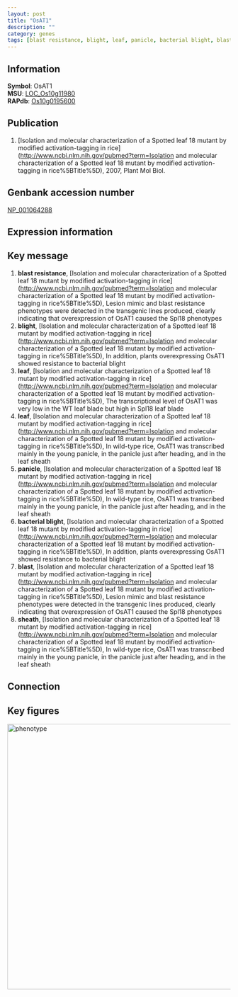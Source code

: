 ```yaml
---
layout: post
title: "OsAT1"
description: ""
category: genes
tags: [blast resistance, blight, leaf, panicle, bacterial blight, blast, sheath, Gene]
---
```


## Information
__Symbol__: OsAT1  
__MSU__: [LOC_Os10g11980](http://rice.plantbiology.msu.edu/cgi-bin/ORF_infopage.cgi?orf=LOC_Os10g11980)  
__RAPdb__: [Os10g0195600](http://rapdb.dna.affrc.go.jp/viewer/gbrowse_details/irgsp1?name=Os10g0195600)  

## Publication
1. [Isolation and molecular characterization of a Spotted leaf 18 mutant by modified activation-tagging in rice](http://www.ncbi.nlm.nih.gov/pubmed?term=Isolation and molecular characterization of a Spotted leaf 18 mutant by modified activation-tagging in rice%5BTitle%5D), 2007, Plant Mol Biol.

## Genbank accession number
[NP_001064288](http://www.ncbi.nlm.nih.gov/nuccore/NP_001064288)  

## Expression information

## Key message
1. __blast resistance__, [Isolation and molecular characterization of a Spotted leaf 18 mutant by modified activation-tagging in rice](http://www.ncbi.nlm.nih.gov/pubmed?term=Isolation and molecular characterization of a Spotted leaf 18 mutant by modified activation-tagging in rice%5BTitle%5D),  Lesion mimic and blast resistance phenotypes were detected in the transgenic lines produced, clearly indicating that overexpression of OsAT1 caused the Spl18 phenotypes
2. __blight__, [Isolation and molecular characterization of a Spotted leaf 18 mutant by modified activation-tagging in rice](http://www.ncbi.nlm.nih.gov/pubmed?term=Isolation and molecular characterization of a Spotted leaf 18 mutant by modified activation-tagging in rice%5BTitle%5D),  In addition, plants overexpressing OsAT1 showed resistance to bacterial blight
3. __leaf__, [Isolation and molecular characterization of a Spotted leaf 18 mutant by modified activation-tagging in rice](http://www.ncbi.nlm.nih.gov/pubmed?term=Isolation and molecular characterization of a Spotted leaf 18 mutant by modified activation-tagging in rice%5BTitle%5D),  The transcriptional level of OsAT1 was very low in the WT leaf blade but high in Spl18 leaf blade
4. __leaf__, [Isolation and molecular characterization of a Spotted leaf 18 mutant by modified activation-tagging in rice](http://www.ncbi.nlm.nih.gov/pubmed?term=Isolation and molecular characterization of a Spotted leaf 18 mutant by modified activation-tagging in rice%5BTitle%5D),  In wild-type rice, OsAT1 was transcribed mainly in the young panicle, in the panicle just after heading, and in the leaf sheath
5. __panicle__, [Isolation and molecular characterization of a Spotted leaf 18 mutant by modified activation-tagging in rice](http://www.ncbi.nlm.nih.gov/pubmed?term=Isolation and molecular characterization of a Spotted leaf 18 mutant by modified activation-tagging in rice%5BTitle%5D),  In wild-type rice, OsAT1 was transcribed mainly in the young panicle, in the panicle just after heading, and in the leaf sheath
6. __bacterial blight__, [Isolation and molecular characterization of a Spotted leaf 18 mutant by modified activation-tagging in rice](http://www.ncbi.nlm.nih.gov/pubmed?term=Isolation and molecular characterization of a Spotted leaf 18 mutant by modified activation-tagging in rice%5BTitle%5D),  In addition, plants overexpressing OsAT1 showed resistance to bacterial blight
7. __blast__, [Isolation and molecular characterization of a Spotted leaf 18 mutant by modified activation-tagging in rice](http://www.ncbi.nlm.nih.gov/pubmed?term=Isolation and molecular characterization of a Spotted leaf 18 mutant by modified activation-tagging in rice%5BTitle%5D),  Lesion mimic and blast resistance phenotypes were detected in the transgenic lines produced, clearly indicating that overexpression of OsAT1 caused the Spl18 phenotypes
8. __sheath__, [Isolation and molecular characterization of a Spotted leaf 18 mutant by modified activation-tagging in rice](http://www.ncbi.nlm.nih.gov/pubmed?term=Isolation and molecular characterization of a Spotted leaf 18 mutant by modified activation-tagging in rice%5BTitle%5D),  In wild-type rice, OsAT1 was transcribed mainly in the young panicle, in the panicle just after heading, and in the leaf sheath

## Connection

## Key figures
<img src="http://ricencode.github.io/images/OsAT1.pheno.png" alt="phenotype"  style="width: 600px;"/>



